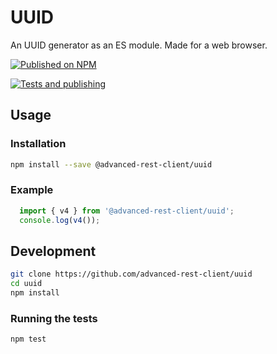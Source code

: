 # UUID

An UUID generator as an ES module. Made for a web browser.

[![Published on NPM](https://img.shields.io/npm/v/@advanced-rest-client/uuid.svg)](https://www.npmjs.com/package/@advanced-rest-client/uuid)

[![Tests and publishing](https://github.com/advanced-rest-client/uuid/actions/workflows/deployment.yml/badge.svg)](https://github.com/advanced-rest-client/uuid/actions/workflows/deployment.yml)

## Usage

### Installation

```sh
npm install --save @advanced-rest-client/uuid
```

### Example

```javascript
  import { v4 } from '@advanced-rest-client/uuid';
  console.log(v4());
```

## Development

```sh
git clone https://github.com/advanced-rest-client/uuid
cd uuid
npm install
```

### Running the tests

```sh
npm test
```
